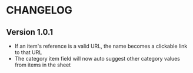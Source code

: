 # CHANGELOG

## Version 1.0.1

- If an item's reference is a valid URL, the name becomes a clickable link to that URL
- The category item field will now auto suggest other category values from items in the sheet
